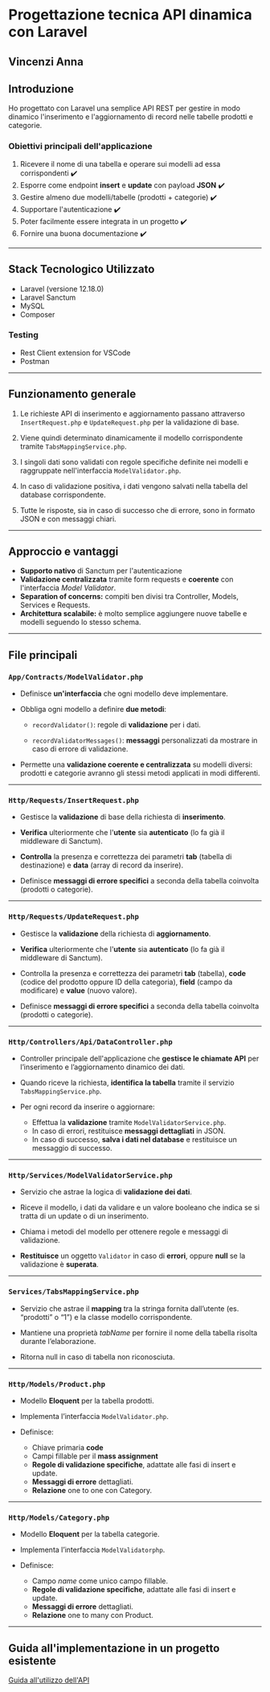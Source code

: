 # Progettazione tecnica API dinamica con Laravel
## Vincenzi Anna

## Introduzione

Ho progettato con Laravel una semplice API REST per gestire in modo dinamico l'inserimento e l'aggiornamento di record nelle tabelle prodotti e categorie.

### Obiettivi principali dell'applicazione
1. Ricevere il nome di una tabella e operare sui modelli ad essa corrispondenti ✔️
2. Esporre come endpoint **insert** e **update** con payload **JSON** ✔️
3. Gestire almeno due modelli/tabelle (prodotti + categorie) ✔️
4. Supportare l'autenticazione ✔️
5. Poter facilmente essere integrata in un progetto ✔️
6. Fornire una buona documentazione ✔️

---

## Stack Tecnologico Utilizzato

- Laravel (versione 12.18.0)
- Laravel Sanctum
- MySQL
- Composer

### Testing

- Rest Client extension for VSCode
- Postman 

---

## Funzionamento generale

1. Le richieste API di inserimento e aggiornamento passano attraverso `InsertRequest.php` e `UpdateRequest.php` per la validazione di base. 

2. Viene quindi determinato dinamicamente il modello corrispondente tramite `TabsMappingService.php`.

3. I singoli dati sono validati con regole specifiche definite nei modelli e raggruppate nell'interfaccia `ModelValidator.php`.

4. In caso di validazione positiva, i dati vengono salvati nella tabella del database corrispondente.

5. Tutte le risposte, sia in caso di successo che di errore, sono in formato JSON e con messaggi chiari.

---

## Approccio e vantaggi

- **Supporto nativo** di Sanctum per l'autenticazione
- **Validazione centralizzata** tramite form requests e **coerente** con l'interfaccia *Model Validator*.
- **Separation of concerns:** compiti ben divisi tra Controller, Models, Services e Requests.
- **Architettura scalabile:** è molto semplice aggiungere nuove tabelle e modelli seguendo lo stesso schema.

---

## File principali

### `App/Contracts/ModelValidator.php`

- Definisce **un'interfaccia** che ogni modello deve implementare.

- Obbliga ogni modello a definire **due metodi**:

    - `recordValidator()`: regole di **validazione** per i dati.

    - `recordValidatorMessages()`: **messaggi** personalizzati da mostrare in caso di errore di validazione.

- Permette una **validazione coerente e centralizzata** su modelli diversi: prodotti e categorie avranno gli stessi metodi applicati in modi differenti.

---

### `Http/Requests/InsertRequest.php`

- Gestisce la **validazione** di base della richiesta di **inserimento**.

- **Verifica** ulteriormente che l'**utente** sia **autenticato** (lo fa già il middleware di Sanctum).

- **Controlla** la presenza e correttezza dei parametri **tab** (tabella di destinazione) e **data** (array di record da inserire).

- Definisce **messaggi di errore specifici** a seconda della tabella coinvolta (prodotti o categorie).

---

### `Http/Requests/UpdateRequest.php`

- Gestisce la **validazione** della richiesta di **aggiornamento**.

- **Verifica** ulteriormente che l'**utente** sia **autenticato** (lo fa già il middleware di Sanctum).

- Controlla la presenza e correttezza dei parametri **tab** (tabella), **code** (codice del prodotto oppure ID della categoria), **field** (campo da modificare) e **value** (nuovo valore).

-  Definisce **messaggi di errore specifici** a seconda della tabella coinvolta (prodotti o categorie).

---

### `Http/Controllers/Api/DataController.php`

- Controller principale dell'applicazione che **gestisce le chiamate API** per l’inserimento e l’aggiornamento dinamico dei dati.

- Quando riceve la richiesta, **identifica la tabella** tramite il servizio `TabsMappingService.php`.

- Per ogni record da inserire o aggiornare:
    - Effettua la **validazione** tramite `ModelValidatorService.php`.
    - In caso di errori, restituisce **messaggi dettagliati** in JSON.
    - In caso di successo, **salva i dati nel database** e restituisce un messaggio di successo.

---

### `Http/Services/ModelValidatorService.php`

- Servizio che astrae la logica di **validazione dei dati**.

- Riceve il modello, i dati da validare e un valore booleano che indica se si tratta di un update o di un inserimento.

- Chiama i metodi del modello per ottenere regole e messaggi di validazione.

- **Restituisce** un oggetto `Validator` in caso di **errori**, oppure **null** se la validazione è **superata**.

--- 

### `Services/TabsMappingService.php`

- Servizio che astrae il **mapping** tra la stringa fornita dall’utente (es. “prodotti” o “1”) e la classe modello corrispondente.

- Mantiene una proprietà *tabName* per fornire il nome della tabella risolta durante l’elaborazione.

- Ritorna null in caso di tabella non riconosciuta.

---

### `Http/Models/Product.php`

- Modello **Eloquent** per la tabella prodotti.

- Implementa l’interfaccia `ModelValidator.php`.

- Definisce:
    - Chiave primaria **code**
    - Campi fillable per il **mass assignment**
    - **Regole di validazione specifiche**, adattate alle fasi di insert e update.
    - **Messaggi di errore** dettagliati.
    - **Relazione** one to one con Category.

---

### `Http/Models/Category.php`

- Modello **Eloquent** per la tabella categorie.

- Implementa l’interfaccia `ModelValidatorphp`.

- Definisce:
    - Campo *name* come unico campo fillable.
    - **Regole di validazione specifiche**, adattate alle fasi di insert e update.
    - **Messaggi di errore** dettagliati.
    - **Relazione** one to many con Product.

---

## Guida all'implementazione in un progetto esistente
[Guida all'utilizzo dell'API](API_DOCUMENTATION.md)

